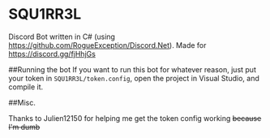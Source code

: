 # SQU1RR3L
Discord Bot written in C# (using https://github.com/RogueException/Discord.Net). Made for https://discord.gg/fjHhjGs

##Running the bot
If you want to run this bot for whatever reason, just put your token in `SQU1RR3L/token.config`, open the project in Visual Studio, and compile it.

##Misc.

Thanks to Julien12150 for helping me get the token config working ~~because I'm dumb~~
